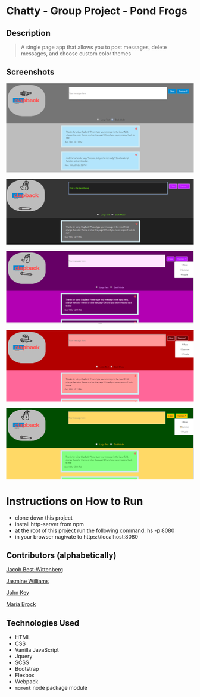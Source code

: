 # Chatty - Group Project - Pond Frogs

## Description
> A single page app that allows you to post messages, delete messages, and choose custom color themes

## Screenshots
![screenshot of 'default theme'](https://raw.githubusercontent.com/nss-evening-cohort-10/chatty-group-project-pond-frogs/master/src/images/screenshots-themes/default-theme.png)

![screenshot of 'dark theme'](https://raw.githubusercontent.com/nss-evening-cohort-10/chatty-group-project-pond-frogs/master/src/images/screenshots-themes/dark-theme.png)

![screenshot of 'purple theme'](https://raw.githubusercontent.com/nss-evening-cohort-10/chatty-group-project-pond-frogs/master/src/images/screenshots-themes/purple-theme.png)

![screenshot of 'rose theme'](https://raw.githubusercontent.com/nss-evening-cohort-10/chatty-group-project-pond-frogs/master/src/images/screenshots-themes/rose-theme.png)

![screenshot of 'summer theme'](https://raw.githubusercontent.com/nss-evening-cohort-10/chatty-group-project-pond-frogs/master/src/images/screenshots-themes/summer-theme.png)

# Instructions on How to Run
* clone down this project
* install http-server from npm
* at the root of this project run the following command: hs -p 8080
* in your browser nagivate to https://localhost:8080

## Contributors (alphabetically)
[Jacob Best-Wittenberg](https://github.com/jacob-bw)

[Jasmine Williams](https://github.com/williaj615)

[John Key](https://github.com/jbkey2015)

[Maria Brock](https://github.com/mariabrock)

## Technologies Used
* HTML
* CSS
* Vanilla JavaScript
* Jquery
* SCSS
* Bootstrap
* Flexbox
* Webpack
* `moment` node package module